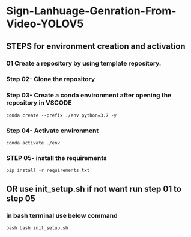 # Sign-Lanhuage-Genration-From-Video-YOLOV5

## STEPS for environment creation and activation 

### 01  Create a repository by using template repository.

### Step 02- Clone the repository
### Step 03- Create a conda environment after opening the repository in VSCODE
`conda create --prefix ./env python=3.7 -y`

### Step 04- Activate environment
`conda activate ./env`

### STEP 05- install the requirements

```pip install -r requirements.txt```


## OR  use init_setup.sh if not want run step 01 to step 05

### in bash terminal use below command

`bash bash init_setup.sh`
